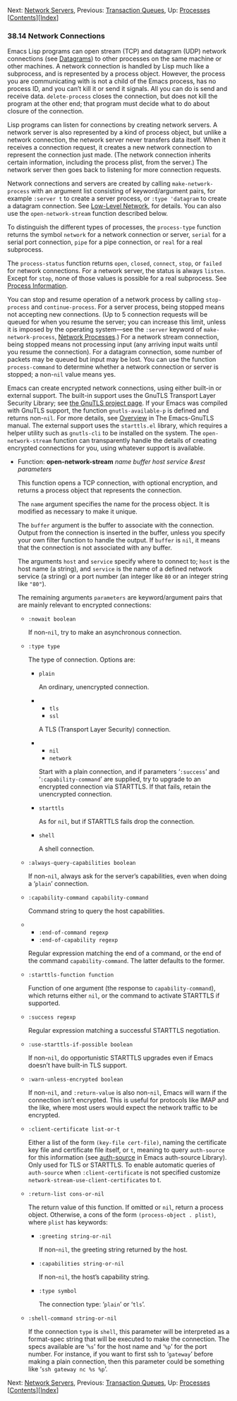 

Next: [Network Servers](Network-Servers.html), Previous: [Transaction Queues](Transaction-Queues.html), Up: [Processes](Processes.html)   \[[Contents](index.html#SEC_Contents "Table of contents")]\[[Index](Index.html "Index")]

### 38.14 Network Connections

Emacs Lisp programs can open stream (TCP) and datagram (UDP) network connections (see [Datagrams](Datagrams.html)) to other processes on the same machine or other machines. A network connection is handled by Lisp much like a subprocess, and is represented by a process object. However, the process you are communicating with is not a child of the Emacs process, has no process ID, and you can’t kill it or send it signals. All you can do is send and receive data. `delete-process` closes the connection, but does not kill the program at the other end; that program must decide what to do about closure of the connection.

Lisp programs can listen for connections by creating network servers. A network server is also represented by a kind of process object, but unlike a network connection, the network server never transfers data itself. When it receives a connection request, it creates a new network connection to represent the connection just made. (The network connection inherits certain information, including the process plist, from the server.) The network server then goes back to listening for more connection requests.

Network connections and servers are created by calling `make-network-process` with an argument list consisting of keyword/argument pairs, for example `:server t` to create a server process, or `:type 'datagram` to create a datagram connection. See [Low-Level Network](Low_002dLevel-Network.html), for details. You can also use the `open-network-stream` function described below.

To distinguish the different types of processes, the `process-type` function returns the symbol `network` for a network connection or server, `serial` for a serial port connection, `pipe` for a pipe connection, or `real` for a real subprocess.

The `process-status` function returns `open`, `closed`, `connect`, `stop`, or `failed` for network connections. For a network server, the status is always `listen`. Except for `stop`, none of those values is possible for a real subprocess. See [Process Information](Process-Information.html).

You can stop and resume operation of a network process by calling `stop-process` and `continue-process`. For a server process, being stopped means not accepting new connections. (Up to 5 connection requests will be queued for when you resume the server; you can increase this limit, unless it is imposed by the operating system—see the `:server` keyword of `make-network-process`, [Network Processes](Network-Processes.html).) For a network stream connection, being stopped means not processing input (any arriving input waits until you resume the connection). For a datagram connection, some number of packets may be queued but input may be lost. You can use the function `process-command` to determine whether a network connection or server is stopped; a non-`nil` value means yes.

Emacs can create encrypted network connections, using either built-in or external support. The built-in support uses the GnuTLS Transport Layer Security Library; see [the GnuTLS project page](https://www.gnu.org/software/gnutls/). If your Emacs was compiled with GnuTLS support, the function `gnutls-available-p` is defined and returns non-`nil`. For more details, see [Overview](../emacs-gnutls/index.html#Top) in The Emacs-GnuTLS manual. The external support uses the `starttls.el` library, which requires a helper utility such as `gnutls-cli` to be installed on the system. The `open-network-stream` function can transparently handle the details of creating encrypted connections for you, using whatever support is available.

*   Function: **open-network-stream** *name buffer host service \&rest parameters*

    This function opens a TCP connection, with optional encryption, and returns a process object that represents the connection.

    The `name` argument specifies the name for the process object. It is modified as necessary to make it unique.

    The `buffer` argument is the buffer to associate with the connection. Output from the connection is inserted in the buffer, unless you specify your own filter function to handle the output. If `buffer` is `nil`, it means that the connection is not associated with any buffer.

    The arguments `host` and `service` specify where to connect to; `host` is the host name (a string), and `service` is the name of a defined network service (a string) or a port number (an integer like `80` or an integer string like `"80"`).

    The remaining arguments `parameters` are keyword/argument pairs that are mainly relevant to encrypted connections:

    *   `:nowait boolean`

        If non-`nil`, try to make an asynchronous connection.

    *   `:type type`

        The type of connection. Options are:

        *   `plain`

            An ordinary, unencrypted connection.

        *   *   `tls`
            *   `ssl`

            A TLS (Transport Layer Security) connection.

        *   *   `nil`
            *   `network`

            Start with a plain connection, and if parameters ‘`:success`’ and ‘`:capability-command`’ are supplied, try to upgrade to an encrypted connection via STARTTLS. If that fails, retain the unencrypted connection.

        *   `starttls`

            As for `nil`, but if STARTTLS fails drop the connection.

        *   `shell`

            A shell connection.

    *   `:always-query-capabilities boolean`

        If non-`nil`, always ask for the server’s capabilities, even when doing a ‘`plain`’ connection.

    *   `:capability-command capability-command`

        Command string to query the host capabilities.

    *   *   `:end-of-command regexp`
        *   `:end-of-capability regexp`

        Regular expression matching the end of a command, or the end of the command `capability-command`. The latter defaults to the former.

    *   `:starttls-function function`

        Function of one argument (the response to `capability-command`), which returns either `nil`, or the command to activate STARTTLS if supported.

    *   `:success regexp`

        Regular expression matching a successful STARTTLS negotiation.

    *   `:use-starttls-if-possible boolean`

        If non-`nil`, do opportunistic STARTTLS upgrades even if Emacs doesn’t have built-in TLS support.

    *   `:warn-unless-encrypted boolean`

        If non-`nil`, and `:return-value` is also non-`nil`, Emacs will warn if the connection isn’t encrypted. This is useful for protocols like IMAP and the like, where most users would expect the network traffic to be encrypted.

    *   `:client-certificate list-or-t`

        Either a list of the form `(key-file cert-file)`, naming the certificate key file and certificate file itself, or `t`, meaning to query `auth-source` for this information (see [auth-source](../auth/Help-for-users.html#Help-for-users) in Emacs auth-source Library). Only used for TLS or STARTTLS. To enable automatic queries of `auth-source` when `:client-certificate` is not specified customize `network-stream-use-client-certificates` to t.

    *   `:return-list cons-or-nil`

        The return value of this function. If omitted or `nil`, return a process object. Otherwise, a cons of the form `(process-object . plist)`, where `plist` has keywords:

        *   `:greeting string-or-nil`

            If non-`nil`, the greeting string returned by the host.

        *   `:capabilities string-or-nil`

            If non-`nil`, the host’s capability string.

        *   `:type symbol`

            The connection type: ‘`plain`’ or ‘`tls`’.

    *   `:shell-command string-or-nil`

        If the connection `type` is `shell`, this parameter will be interpreted as a format-spec string that will be executed to make the connection. The specs available are ‘`%s`’ for the host name and ‘`%p`’ for the port number. For instance, if you want to first ssh to ‘`gateway`’ before making a plain connection, then this parameter could be something like ‘`ssh gateway nc %s %p`’.

Next: [Network Servers](Network-Servers.html), Previous: [Transaction Queues](Transaction-Queues.html), Up: [Processes](Processes.html)   \[[Contents](index.html#SEC_Contents "Table of contents")]\[[Index](Index.html "Index")]
